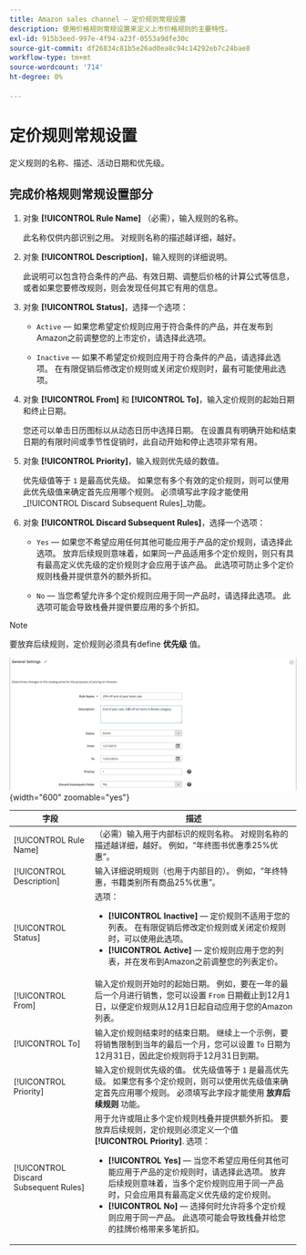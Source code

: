 ```yaml
---
title: Amazon sales channel — 定价规则常规设置
description: 使用价格规则常规设置来定义上市价格规则的主要特性。
exl-id: 915b3eed-997e-4f94-a23f-0553a9dfe30c
source-git-commit: df26834c81b5e26ad0ea8c94c14292eb7c24bae8
workflow-type: tm+mt
source-wordcount: '714'
ht-degree: 0%

---
```


# 定价规则常规设置

定义规则的名称、描述、活动日期和优先级。

## 完成价格规则常规设置部分

1. 对象 **[!UICONTROL Rule Name]** （必需），输入规则的名称。

   此名称仅供内部识别之用。 对规则名称的描述越详细，越好。

1. 对象 **[!UICONTROL Description]**，输入规则的详细说明。

   此说明可以包含符合条件的产品、有效日期、调整后价格的计算公式等信息，或者如果您要修改规则，则会发现任何其它有用的信息。

1. 对象 **[!UICONTROL Status]**，选择一个选项：

   - `Active`  — 如果您希望定价规则应用于符合条件的产品，并在发布到Amazon之前调整您的上市定价，请选择此选项。

   - `Inactive`  — 如果不希望定价规则应用于符合条件的产品，请选择此选项。 在有限促销后修改定价规则或关闭定价规则时，最有可能使用此选项。

1. 对象 **[!UICONTROL From]** 和 **[!UICONTROL To]**，输入定价规则的起始日期和终止日期。

   您还可以单击日历图标以从动态日历中选择日期。 在设置具有明确开始和结束日期的有限时间或季节性促销时，此自动开始和停止选项非常有用。

1. 对象 **[!UICONTROL Priority]**，输入规则优先级的数值。

   优先级值等于 `1` 是最高优先级。 如果您有多个有效的定价规则，则可以使用此优先级值来确定首先应用哪个规则。 必须填写此字段才能使用 _[!UICONTROL Discard Subsequent Rules]_功能。

1. 对象 **[!UICONTROL Discard Subsequent Rules]**，选择一个选项：

   - `Yes`  — 如果您不希望应用任何其他可能应用于产品的定价规则，请选择此选项。 放弃后续规则意味着，如果同一产品适用多个定价规则，则只有具有最高定义优先级的定价规则才会应用于该产品。 此选项可防止多个定价规则栈叠并提供意外的额外折扣。

   - `No`  — 当您希望允许多个定价规则应用于同一产品时，请选择此选项。 此选项可能会导致栈叠并提供要应用的多个折扣。

>[!NOTE]
>
>要放弃后续规则，定价规则必须具有define **优先级** 值。

![定价规则常规设置](assets/amazon-pricing-rule-general.png){width="600" zoomable="yes"}

| 字段 | 描述 |
|---|---|
| [!UICONTROL Rule Name] | （必需）输入用于内部标识的规则名称。 对规则名称的描述越详细，越好。 例如，“年终图书优惠季25%优惠”。 |
| [!UICONTROL Description] | 输入详细说明规则（也用于内部目的）。 例如，“年终特惠，书籍类别所有商品25%优惠”。 |
| [!UICONTROL Status] | 选项：<ul><li>**[!UICONTROL Inactive]**  — 定价规则不适用于您的列表。 在有限促销后修改定价规则或关闭定价规则时，可以使用此选项。</li><li>**[!UICONTROL Active]**  — 定价规则应用于您的列表，并在发布到Amazon之前调整您的列表定价。</li></ul> |
| [!UICONTROL From] | 输入定价规则开始时的起始日期。 例如，要在一年的最后一个月进行销售，您可以设置 `From` 日期截止到12月1日，以便定价规则从12月1日起自动应用于您的Amazon列表。 |
| [!UICONTROL To] | 输入定价规则结束时的结束日期。 继续上一个示例，要将销售限制到当年的最后一个月，您可以设置 `To` 日期为12月31日，因此定价规则将于12月31日到期。 |
| [!UICONTROL Priority] | 输入定价规则优先级的值。 优先级值等于 `1` 是最高优先级。 如果您有多个定价规则，则可以使用优先级值来确定首先应用哪个规则。 必须填写此字段才能使用 **放弃后续规则** 功能。 |
| [!UICONTROL Discard Subsequent Rules] | 用于允许或阻止多个定价规则栈叠并提供额外折扣。 要放弃后续规则，定价规则必须定义一个值 **[!UICONTROL Priority]**. 选项：<ul><li>**[!UICONTROL Yes]**  — 当您不希望应用任何其他可能应用于产品的定价规则时，请选择此选项。 放弃后续规则意味着，当多个定价规则应用于同一产品时，只会应用具有最高定义优先级的定价规则。</li><li>**[!UICONTROL No]**  — 选择何时允许将多个定价规则应用于同一产品。 此选项可能会导致栈叠并给您的挂牌价格带来多笔折扣。</li></ul> |
